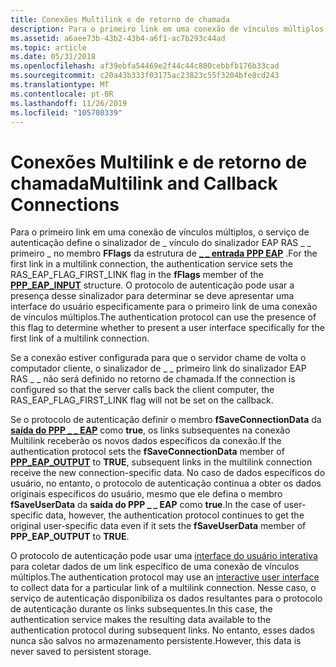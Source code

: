 ```yaml
---
title: Conexões Multilink e de retorno de chamada
description: Para o primeiro link em uma conexão de vínculos múltiplos, o serviço de autenticação define o sinalizador de \_ vínculo do sinalizador EAP RAS \_ \_ primeiro \_ no membro fFlags da \_ estrutura de entrada PPP EAP \_ .
ms.assetid: a6aee73b-43b2-43b4-a6f1-ac7b293c44ad
ms.topic: article
ms.date: 05/31/2018
ms.openlocfilehash: af39ebfa54469e2f44c44c800cebbfb176b33cad
ms.sourcegitcommit: c20a43b333f03175ac23823c55f3204bfe8cd243
ms.translationtype: MT
ms.contentlocale: pt-BR
ms.lasthandoff: 11/26/2019
ms.locfileid: "105780339"
---
```

# <a name="multilink-and-callback-connections"></a><span data-ttu-id="8c305-103">Conexões Multilink e de retorno de chamada</span><span class="sxs-lookup"><span data-stu-id="8c305-103">Multilink and Callback Connections</span></span>

<span data-ttu-id="8c305-104">Para o primeiro link em uma conexão de vínculos múltiplos, o serviço de autenticação define o sinalizador de \_ vínculo do sinalizador EAP RAS \_ \_ primeiro \_ no membro **FFlags** da estrutura de [**\_ \_ entrada PPP EAP**](/windows/desktop/api/Raseapif/ns-raseapif-ppp_eap_input) .</span><span class="sxs-lookup"><span data-stu-id="8c305-104">For the first link in a multilink connection, the authentication service sets the RAS\_EAP\_FLAG\_FIRST\_LINK flag in the **fFlags** member of the [**PPP\_EAP\_INPUT**](/windows/desktop/api/Raseapif/ns-raseapif-ppp_eap_input) structure.</span></span> <span data-ttu-id="8c305-105">O protocolo de autenticação pode usar a presença desse sinalizador para determinar se deve apresentar uma interface do usuário especificamente para o primeiro link de uma conexão de vínculos múltiplos.</span><span class="sxs-lookup"><span data-stu-id="8c305-105">The authentication protocol can use the presence of this flag to determine whether to present a user interface specifically for the first link of a multilink connection.</span></span>

<span data-ttu-id="8c305-106">Se a conexão estiver configurada para que o servidor chame de volta o computador cliente, o sinalizador de \_ \_ primeiro link do sinalizador EAP RAS \_ \_ não será definido no retorno de chamada.</span><span class="sxs-lookup"><span data-stu-id="8c305-106">If the connection is configured so that the server calls back the client computer, the RAS\_EAP\_FLAG\_FIRST\_LINK flag will not be set on the callback.</span></span>

<span data-ttu-id="8c305-107">Se o protocolo de autenticação definir o membro **fSaveConnectionData** da [**saída do PPP \_ \_ EAP**](/windows/desktop/api/Raseapif/ns-raseapif-ppp_eap_output) como **true**, os links subsequentes na conexão Multilink receberão os novos dados específicos da conexão.</span><span class="sxs-lookup"><span data-stu-id="8c305-107">If the authentication protocol sets the **fSaveConnectionData** member of [**PPP\_EAP\_OUTPUT**](/windows/desktop/api/Raseapif/ns-raseapif-ppp_eap_output) to **TRUE**, subsequent links in the multilink connection receive the new connection-specific data.</span></span> <span data-ttu-id="8c305-108">No caso de dados específicos do usuário, no entanto, o protocolo de autenticação continua a obter os dados originais específicos do usuário, mesmo que ele defina o membro **fSaveUserData** da **saída do PPP \_ \_ EAP** como **true**.</span><span class="sxs-lookup"><span data-stu-id="8c305-108">In the case of user-specific data, however, the authentication protocol continues to get the original user-specific data even if it sets the **fSaveUserData** member of **PPP\_EAP\_OUTPUT** to **TRUE**.</span></span>

<span data-ttu-id="8c305-109">O protocolo de autenticação pode usar uma [interface do usuário interativa](interactive-user-interface.md) para coletar dados de um link específico de uma conexão de vínculos múltiplos.</span><span class="sxs-lookup"><span data-stu-id="8c305-109">The authentication protocol may use an [interactive user interface](interactive-user-interface.md) to collect data for a particular link of a multilink connection.</span></span> <span data-ttu-id="8c305-110">Nesse caso, o serviço de autenticação disponibiliza os dados resultantes para o protocolo de autenticação durante os links subsequentes.</span><span class="sxs-lookup"><span data-stu-id="8c305-110">In this case, the authentication service makes the resulting data available to the authentication protocol during subsequent links.</span></span> <span data-ttu-id="8c305-111">No entanto, esses dados nunca são salvos no armazenamento persistente.</span><span class="sxs-lookup"><span data-stu-id="8c305-111">However, this data is never saved to persistent storage.</span></span>

 

 




